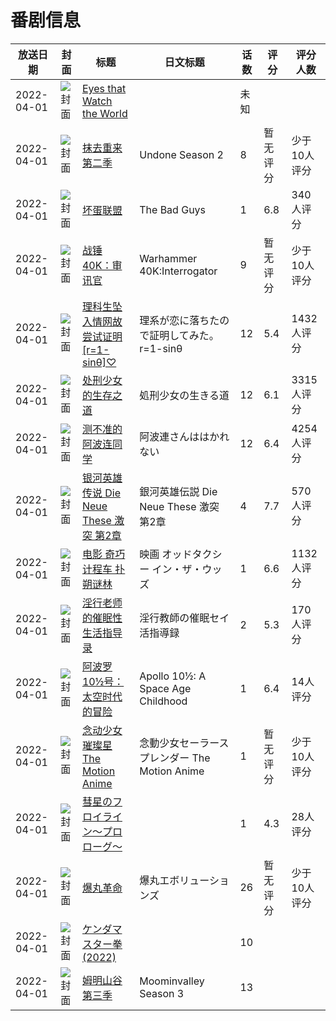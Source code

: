 # 番剧信息

|放送日期|封面|标题|日文标题|话数|评分|评分人数|
|---|---|---|---|---|---|---|
|2022-04-01|![封面](https://lain.bgm.tv/pic/cover/c/36/90/537763_W66jz.jpg)|[Eyes that Watch the World](https://bangumi.tv/subject/537763)||未知|||
|2022-04-01|![封面](https://lain.bgm.tv/pic/cover/c/70/95/394167_ijeEs.jpg)|[抹去重来 第二季](https://bangumi.tv/subject/394167)|Undone Season 2|8|暂无评分|少于10人评分|
|2022-04-01|![封面](https://lain.bgm.tv/pic/cover/c/cb/19/380229_3dhHd.jpg)|[坏蛋联盟](https://bangumi.tv/subject/380229)|The Bad Guys|1|6.8|340人评分|
|2022-04-01|![封面](https://lain.bgm.tv/pic/cover/c/af/51/475833_4z6uz.jpg)|[战锤40K：审讯官](https://bangumi.tv/subject/475833)|Warhammer 40K:Interrogator|9|暂无评分|少于10人评分|
|2022-04-01|![封面](https://lain.bgm.tv/pic/cover/c/8d/15/317042_Xt9h2.jpg)|[理科生坠入情网故尝试证明[r=1-sinθ]♡](https://bangumi.tv/subject/317042)|理系が恋に落ちたので証明してみた。r=1-sinθ|12|5.4|1432人评分|
|2022-04-01|![封面](https://lain.bgm.tv/pic/cover/c/b0/95/326871_6Sp4i.jpg)|[处刑少女的生存之道](https://bangumi.tv/subject/326871)|処刑少女の生きる道|12|6.1|3315人评分|
|2022-04-01|![封面](https://lain.bgm.tv/pic/cover/c/bd/15/343656_j6eWd.jpg)|[测不准的阿波连同学](https://bangumi.tv/subject/343656)|阿波連さんははかれない|12|6.4|4254人评分|
|2022-04-01|![封面](https://lain.bgm.tv/pic/cover/c/be/a3/361384_xV5mv.jpg)|[银河英雄传说 Die Neue These 激突 第2章](https://bangumi.tv/subject/361384)|銀河英雄伝説 Die Neue These 激突 第2章|4|7.7|570人评分|
|2022-04-01|![封面](https://lain.bgm.tv/pic/cover/c/3d/25/363414_6VbkO.jpg)|[电影 奇巧计程车 扑朔谜林](https://bangumi.tv/subject/363414)|映画 オッドタクシー イン・ザ・ウッズ|1|6.6|1132人评分|
|2022-04-01|![封面](https://bangumi.tv/img/no_icon_subject.png)|[淫行老师的催眠性生活指导录](https://bangumi.tv/subject/364686)|淫行教師の催眠セイ活指導録|2|5.3|170人评分|
|2022-04-01|![封面](https://lain.bgm.tv/pic/cover/c/da/8f/374237_q3Zo4.jpg)|[阿波罗10½号：太空时代的冒险](https://bangumi.tv/subject/374237)|Apollo 10½: A Space Age Childhood|1|6.4|14人评分|
|2022-04-01|![封面](https://bangumi.tv/img/no_icon_subject.png)|[念动少女璀璨星 The Motion Anime](https://bangumi.tv/subject/375813)|念動少女セーラースプレンダー The Motion Anime|1|暂无评分|少于10人评分|
|2022-04-01|![封面](https://lain.bgm.tv/pic/cover/c/a0/33/375918_VMv2x.jpg)|[彗星のフロイライン～プロローグ～](https://bangumi.tv/subject/375918)||1|4.3|28人评分|
|2022-04-01|![封面](https://lain.bgm.tv/pic/cover/c/44/f6/382137_QGAKh.jpg)|[爆丸革命](https://bangumi.tv/subject/382137)|爆丸エボリューションズ|26|暂无评分|少于10人评分|
|2022-04-01|![封面](https://lain.bgm.tv/pic/cover/c/16/cb/386324_jqE9O.jpg)|[ケンダマスター拳 (2022)](https://bangumi.tv/subject/386324)||10|||
|2022-04-01|![封面](https://lain.bgm.tv/pic/cover/c/0c/90/439377_5o2Vs.jpg)|[姆明山谷 第三季](https://bangumi.tv/subject/439377)|Moominvalley Season 3|13|||
